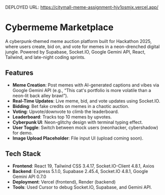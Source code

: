 DEPLOYED URL: https://citymall-meme-assignment-hjv1osmjx.vercel.app/

# Cybermeme Marketplace

A cyberpunk-themed meme auction platform built for Hackathon 2025, where users create, bid on, and vote for memes in a neon-drenched digital jungle. Powered by Supabase, Socket.IO, Google Gemini API, React, Tailwind, and late-night coding sprints.

## Features
- **Meme Creation**: Post memes with AI-generated captions and vibes via Google Gemini API (e.g., “This cat's portfolio is more volatile than a neon-lit back alley brawl”).
- **Real-Time Updates**: Live meme, bid, and vote updates using Socket.IO.
- **Bidding**: Bet fake credits on memes in a chaotic auction.
- **Voting**: Upvote/downvote to climb the leaderboard.
- **Leaderboard**: Tracks top 10 memes by upvotes.
- **Cyberpunk UI**: Neon-glitchy design with terminal typing effect.
- **User Toggle**: Switch between mock users (neonhacker, cybershadow) for demo.
- **Image Upload Placeholder**: File input UI (upload coming soon).

## Tech Stack
- **Frontend**: React 19, Tailwind CSS 3.4.17, Socket.IO-Client 4.8.1, Axios
- **Backend**: Express 5.1.0, Supabase 2.45.4, Socket.IO 4.8.1, Google Gemini API 0.7.0
- **Deployment**: Vercel (frontend), Render (backend)
- **Tools**: Used Cursor to debug Socket.IO, Supabase, and Gemini API.
